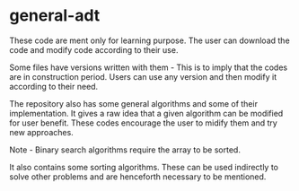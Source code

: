 # general-adt
These code are ment only for learning purpose.
The user can download the code and modify code according to their use.

Some files have versions written with them -
  This is to imply that the codes are in construction period.
  Users can use any version and then modify it according to their need.

The repository also has some general algorithms and some of their implementation. It gives a raw idea that a given algorithm can be modified for user benefit. These codes encourage the user to midify them and try new approaches.

Note - Binary search algorithms require the array to be sorted.

It also contains some sorting algorithms. These can be used indirectly to solve other problems and are henceforth necessary to be mentioned.
